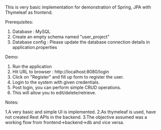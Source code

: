 This is very basic implementation for demonstration of Spring, JPA with Thymeleaf as frontend.

Prerequisites:
1. Database : MySQL
2. Create an empty schema named "user_project"
2. Database config : Please update the database connection details in application.properties

Demo:
1. Run the application
2. Hit URL to browser : http://localhost:8080/login
3. Click on "Register" and fill up form to register the user.
4. Login to the system with given credentials.
5. Post login, you can perform simple CRUD operations.
6. This will allow you to edit/delete/retrieve.

Notes:

1.A very basic and simple UI is implemented.
2.As thymeleaf is used, have not created Rest APIs in the backend.
3.The objective assumed was a working flow from frontend->backend->db and vice versa.

